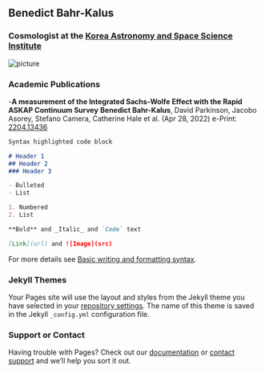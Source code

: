 ## Benedict Bahr-Kalus
### Cosmologist at the [Korea Astronomy and Space Science Institute](http://cosmology.kasi.re.kr/index.php)

![picture](/KalusB.github.io/assets/WipeOut24_03_2020_032402.588000.jpg)

### Academic Publications

-**A measurement of the Integrated Sachs-Wolfe Effect with the Rapid ASKAP Continuum Survey**
**Benedict Bahr-Kalus**, David Parkinson, Jacobo Asorey, Stefano Camera, Catherine Hale et al. (Apr 28, 2022)
e-Print: [2204.13436](https://arxiv.org/abs/2204.13436)



```markdown
Syntax highlighted code block

# Header 1
## Header 2
### Header 3

- Bulleted
- List

1. Numbered
2. List

**Bold** and _Italic_ and `Code` text

[Link](url) and ![Image](src)
```

For more details see [Basic writing and formatting syntax](https://docs.github.com/en/github/writing-on-github/getting-started-with-writing-and-formatting-on-github/basic-writing-and-formatting-syntax).

### Jekyll Themes

Your Pages site will use the layout and styles from the Jekyll theme you have selected in your [repository settings](https://github.com/KalusB/KalusB.github.io/settings/pages). The name of this theme is saved in the Jekyll `_config.yml` configuration file.

### Support or Contact

Having trouble with Pages? Check out our [documentation](https://docs.github.com/categories/github-pages-basics/) or [contact support](https://support.github.com/contact) and we’ll help you sort it out.
